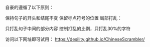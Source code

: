 自豪的遵循了以下原则：

保持句子的开头和结尾不变
保留标点符号的位置
局部打乱：

只打乱句子中间的部分内容
控制打乱的比例，只打乱30%的字符

访问以下网址即可试用：
https://desility.github.io/ChineseScrambler/
